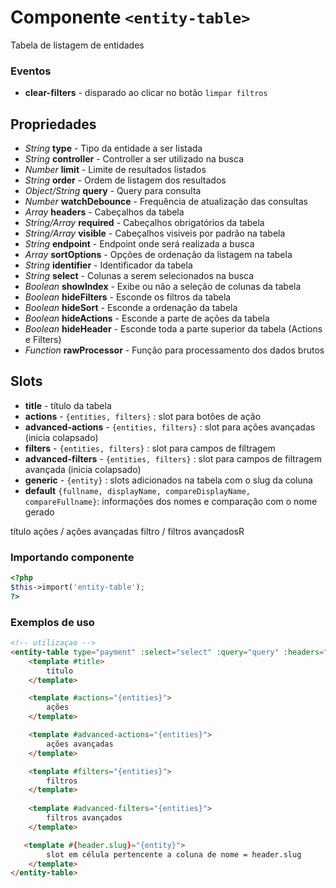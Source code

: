 # Componente `<entity-table>`
Tabela de listagem de entidades

### Eventos
- **clear-filters** - disparado ao clicar no botão `limpar filtros`
  
## Propriedades
- *String* **type** - Tipo da entidade a ser listada
- *String* **controller** - Controller a ser utilizado na busca
- *Number* **limit** - Limite de resultados listados
- *String* **order** - Ordem de listagem dos resultados
- *Object/String* **query** - Query para consulta
- *Number* **watchDebounce** - Frequência de atualização das consultas
- *Array* **headers** - Cabeçalhos da tabela
- *String/Array* **required** - Cabeçalhos obrigatórios da tabela
- *String/Array* **visible** - Cabeçalhos visiveis por padrão na tabela
- *String* **endpoint** - Endpoint onde será realizada a busca
- *Array* **sortOptions** - Opções de ordenação da listagem na tabela
- *String* **identifier** - Identificador da tabela
- *String* **select** - Colunas a serem selecionados na busca
- *Boolean* **showIndex** - Exibe ou não a seleção de colunas da tabela
- *Boolean* **hideFilters** - Esconde os filtros da tabela
- *Boolean* **hideSort** - Esconde a ordenação da tabela
- *Boolean* **hideActions** - Esconde a parte de ações da tabela
- *Boolean* **hideHeader** - Esconde toda a parte superior da tabela (Actions e Filters)
- *Function* **rawProcessor** - Função para processamento dos dados brutos

## Slots
- **title** - título da tabela
- **actions** - `{entities, filters}` : slot para botões de ação
- **advanced-actions** - `{entities, filters}` : slot para ações avançadas (inicia colapsado)
- **filters** - `{entities, filters}` : slot para campos de filtragem
- **advanced-filters** - `{entities, filters}` : slot para campos de filtragem avançada (inicia colapsado)
- **__generic__** - `{entity}` : slots adicionados na tabela com o slug da coluna
- **default** `{fullname, displayName, compareDisplayName, compareFullname}`: informações dos nomes e comparação com o nome gerado

título
ações / ações avançadas
filtro / filtros avançadosR

### Importando componente
```PHP
<?php 
$this->import('entity-table');
?>
```
### Exemplos de uso
```HTML
<!-- utilizaçao -->
<entity-table type="payment" :select="select" :query="query" :headers="headers" endpint required="registration,options" visible="registration,paymentDate,amount,status,options">
    <template #title>
        título
    </template>

    <template #actions="{entities}">
        ações
    </template>

    <template #advanced-actions="{entities}">
        ações avançadas
    </template>

    <template #filters="{entities}">
        filtros
    </template>
    
    <template #advanced-filters="{entities}">
        filtros avançados
    </template>

   <template #{header.slug}="{entity}">
        slot em célula pertencente a coluna de nome = header.slug
    </template>
</entity-table>

```